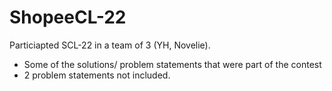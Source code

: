 # ShopeeCL-22
Particiapted SCL-22 in a team of 3 (YH, Novelie). 
- Some of the solutions/ problem statements that were part of the contest
- 2 problem statements not included.
